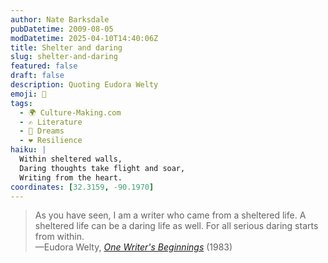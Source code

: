 ```yaml
---
author: Nate Barksdale
pubDatetime: 2009-08-05
modDatetime: 2025-04-10T14:40:06Z
title: Shelter and daring
slug: shelter-and-daring
featured: false
draft: false
description: Quoting Eudora Welty
emoji: 🦋
tags:
  - 🌍 Culture-Making.com
  - ✍️ Literature
  - 🌄 Dreams
  - ❤️ Resilience
haiku: |
  Within sheltered walls,  
  Daring thoughts take flight and soar,  
  Writing from the heart.
coordinates: [32.3159, -90.1970]
---
```


> As you have seen, I am a writer who came from a sheltered life. A sheltered life can be a daring life as well. For all serious daring starts from within.  
> —Eudora Welty, [_One Writer's Beginnings_](https://www.google.com/search?q=%22_One%20Writer%27s%20Beginnings_%22%20amazon.com) (1983)

